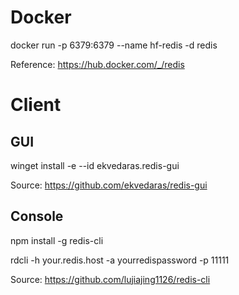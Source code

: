 # Docker
docker run  -p 6379:6379 --name hf-redis -d redis

Reference: https://hub.docker.com/_/redis


# Client 
## GUI

winget install -e --id ekvedaras.redis-gui

Source: https://github.com/ekvedaras/redis-gui

## Console

npm install -g redis-cli

rdcli -h your.redis.host -a yourredispassword -p 11111

Source: https://github.com/lujiajing1126/redis-cli
